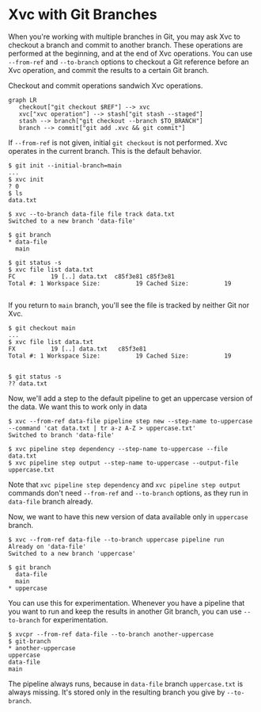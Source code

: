 # Xvc with Git Branches

When you're working with multiple branches in Git, you may ask Xvc to checkout a branch and commit to another branch. 
These operations are performed at the beginning, and at the end of Xvc operations. 
You can use `--from-ref` and `--to-branch` options to checkout a Git reference before an Xvc operation, and commit the results to a certain Git branch.

Checkout and commit operations sandwich Xvc operations. 

```mermaid
graph LR
   checkout["git checkout $REF"] --> xvc
   xvc["xvc operation"] --> stash["git stash --staged"]
   stash --> branch["git checkout --branch $TO_BRANCH"]
   branch --> commit["git add .xvc && git commit"]
```

If `--from-ref` is not given, initial `git checkout` is not performed. 
Xvc operates in the current branch. 
This is the default behavior. 

```console
$ git init --initial-branch=main
...
$ xvc init
? 0
$ ls
data.txt

$ xvc --to-branch data-file file track data.txt
Switched to a new branch 'data-file'

$ git branch
* data-file
  main

$ git status -s
$ xvc file list data.txt
FC          19 [..] data.txt  c85f3e81 c85f3e81
Total #: 1 Workspace Size:          19 Cached Size:          19


```

If you return to `main` branch, you'll see the file is tracked by neither Git nor Xvc. 

```console
$ git checkout main
...
$ xvc file list data.txt
FX          19 [..] data.txt   c85f3e81
Total #: 1 Workspace Size:          19 Cached Size:          19


$ git status -s
?? data.txt

```

Now, we'll add a step to the default pipeline to get an uppercase version of the data. 
We want this to work only in data 

```console
$ xvc --from-ref data-file pipeline step new --step-name to-uppercase --command 'cat data.txt | tr a-z A-Z > uppercase.txt'
Switched to branch 'data-file'

$ xvc pipeline step dependency --step-name to-uppercase --file data.txt 
$ xvc pipeline step output --step-name to-uppercase --output-file uppercase.txt
```

Note that `xvc pipeline step dependency` and `xvc pipeline step output` commands don't need `--from-ref` and `--to-branch` options, as they run in `data-file` branch already. 

Now, we want to have this new version of data available only in `uppercase` branch. 

```console
$ xvc --from-ref data-file --to-branch uppercase pipeline run
Already on 'data-file'
Switched to a new branch 'uppercase'

$ git branch
  data-file
  main
* uppercase

```

You can use this for experimentation. 
Whenever you have a pipeline that you want to run and keep the results in another Git branch, you can use `--to-branch` for experimentation. 

```console
$ xvcpr --from-ref data-file --to-branch another-uppercase
$ git-branch 
* another-uppercase
uppercase
data-file
main
```

The pipeline always runs, because in `data-file` branch `uppercase.txt` is always missing. 
It's stored only in the resulting branch you give by `--to-branch`. 

